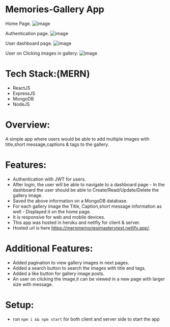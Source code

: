 # Memories-Gallery App

Home Page.
![image](https://user-images.githubusercontent.com/34540460/125733230-28f52632-11d3-4cc3-acfd-7d1b4b964459.png)

Authentication page.
![image](https://user-images.githubusercontent.com/34540460/125733187-dc2b35c8-19f4-4213-a15e-93e16ff39ac5.png)

User dashboard page.
![image](https://user-images.githubusercontent.com/34540460/125732419-485dedb5-7928-4cf8-bc66-569ed2f0bc8e.png)

User on Clicking images in gallery:
![image](https://user-images.githubusercontent.com/34540460/125733625-715ff782-81c1-415b-bce6-0dff2cf79c52.png)


# Tech Stack:(MERN)
- ReactJS 
- ExpressJS 
- MongoDB 
- NodeJS 
# Overview:
A simple app where users would be able to add multiple images with title,short message,captions & tags to the gallery. 
# Features:
- Authentication with JWT for users.
- After login, the user will be able to navigate to a dashboard page - In the dashboard the user should be able to 
  Create/Read/Update/Delete the gallery image.
- Saved the above information on a MongoDB database.
- For each gallery image the Title, Caption,short message information as well - Displayed it on the home page. 
- It is responsive for web and mobile devices.
- This app was hosted in heroku and netlfiy for client & server.
- Hosted url is here https://mernmemoriesjmasterytest.netlify.app/.
# Additional Features:
- Added pagination to view gallery images in next pages.
- Added a search button to search the images with title and tags.
- Added a like button for gallery image posts. 
- An user on clicking the image,it can be viewed in a new page with larger size with message.

# Setup:
- run ```npm i && npm start``` for both client and server side to start the app
